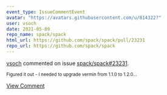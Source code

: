 ```yaml
---
event_type: IssueCommentEvent
avatar: "https://avatars.githubusercontent.com/u/814322?"
user: vsoch
date: 2021-05-09
repo_name: spack/spack
html_url: https://github.com/spack/spack/pull/23231
repo_url: https://github.com/spack/spack
---
```


<a href='https://github.com/vsoch' target='_blank'>vsoch</a> commented on issue <a href='https://github.com/spack/spack/pull/23231' target='_blank'>spack/spack#23231</a>.

<small>Figured it out - I needed to upgrade vermin from 1.1.0 to 1.2.0...</small>

<a href='https://github.com/spack/spack/pull/23231' target='_blank'>View Comment</a>
